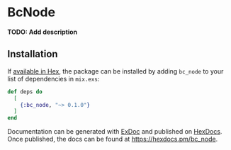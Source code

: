 # BcNode

**TODO: Add description**

## Installation

If [available in Hex](https://hex.pm/docs/publish), the package can be installed
by adding `bc_node` to your list of dependencies in `mix.exs`:

```elixir
def deps do
  [
    {:bc_node, "~> 0.1.0"}
  ]
end
```

Documentation can be generated with [ExDoc](https://github.com/elixir-lang/ex_doc)
and published on [HexDocs](https://hexdocs.pm). Once published, the docs can
be found at <https://hexdocs.pm/bc_node>.

